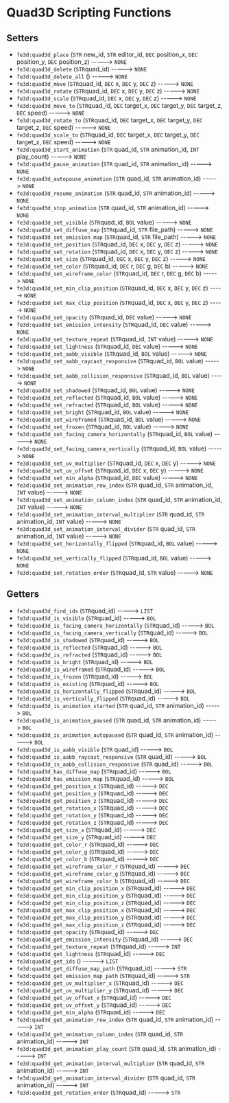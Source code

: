 # Quad3D Scripting Functions

## Setters

- `fe3d:quad3d_place` (`STR` new_id, `STR` editor_id, `DEC` position_x, `DEC` position_y, `DEC` position_z) -----> `NONE`
- `fe3d:quad3d_delete` (`STR`quad_id) -----> `NONE`
- `fe3d:quad3d_delete_all` () -----> `NONE`
- `fe3d:quad3d_move` (`STR`quad_id, `DEC` x, `DEC` y, `DEC` z) -----> `NONE`
- `fe3d:quad3d_rotate` (`STR`quad_id, `DEC` x, `DEC` y, `DEC` z) -----> `NONE`
- `fe3d:quad3d_scale` (`STR`quad_id, `DEC` x, `DEC` y, `DEC` z) -----> `NONE`
- `fe3d:quad3d_move_to` (`STR`quad_id, `DEC` target_x, `DEC` target_y, `DEC` target_z, `DEC` speed) -----> `NONE`
- `fe3d:quad3d_rotate_to` (`STR`quad_id, `DEC` target_x, `DEC` target_y, `DEC` target_z, `DEC` speed) -----> `NONE`
- `fe3d:quad3d_scale_to` (`STR`quad_id, `DEC` target_x, `DEC` target_y, `DEC` target_z, `DEC` speed) -----> `NONE`
- `fe3d:quad3d_start_animation` (`STR` quad_id, `STR` animation_id, `INT` play_count) -----> `NONE`
- `fe3d:quad3d_pause_animation` (`STR` quad_id, `STR` animation_id) -----> `NONE`
- `fe3d:quad3d_autopause_animation` (`STR` quad_id, `STR` animation_id) -----> `NONE`
- `fe3d:quad3d_resume_animation` (`STR` quad_id, `STR` animation_id) -----> `NONE`
- `fe3d:quad3d_stop_animation` (`STR` quad_id, `STR` animation_id) -----> `NONE`
- `fe3d:quad3d_set_visible` (`STR`quad_id, `BOL` value) -----> `NONE`
- `fe3d:quad3d_set_diffuse_map` (`STR`quad_id, `STR` file_path) -----> `NONE`
- `fe3d:quad3d_set_emission_map` (`STR`quad_id, `STR` file_path) -----> `NONE`
- `fe3d:quad3d_set_position` (`STR`quad_id, `DEC` x, `DEC` y, `DEC` z) -----> `NONE`
- `fe3d:quad3d_set_rotation` (`STR`quad_id, `DEC` x, `DEC` y, `DEC` z) -----> `NONE`
- `fe3d:quad3d_set_size` (`STR`quad_id, `DEC` x, `DEC` y, `DEC` z) -----> `NONE`
- `fe3d:quad3d_set_color` (`STR`quad_id, `DEC` r, `DEC` g, `DEC` b) -----> `NONE`
- `fe3d:quad3d_set_wireframe_color` (`STR`quad_id, `DEC` r, `DEC` g, `DEC` b) -----> `NONE`
- `fe3d:quad3d_set_min_clip_position` (`STR`quad_id, `DEC` x, `DEC` y, `DEC` z) -----> `NONE`
- `fe3d:quad3d_set_max_clip_position` (`STR`quad_id, `DEC` x, `DEC` y, `DEC` z) -----> `NONE`
- `fe3d:quad3d_set_opacity` (`STR`quad_id, `DEC` value) -----> `NONE`
- `fe3d:quad3d_set_emission_intensity` (`STR`quad_id, `DEC` value) -----> `NONE`
- `fe3d:quad3d_set_texture_repeat` (`STR`quad_id, `INT` value) -----> `NONE`
- `fe3d:quad3d_set_lightness` (`STR`quad_id, `DEC` value) -----> `NONE`
- `fe3d:quad3d_set_aabb_visible` (`STR`quad_id, `BOL` value) -----> `NONE`
- `fe3d:quad3d_set_aabb_raycast_responsive` (`STR`quad_id, `BOL` value) -----> `NONE`
- `fe3d:quad3d_set_aabb_collision_responsive` (`STR`quad_id, `BOL` value) -----> `NONE`
- `fe3d:quad3d_set_shadowed` (`STR`quad_id, `BOL` value) -----> `NONE`
- `fe3d:quad3d_set_reflected` (`STR`quad_id, `BOL` value) -----> `NONE`
- `fe3d:quad3d_set_refracted` (`STR`quad_id, `BOL` value) -----> `NONE`
- `fe3d:quad3d_set_bright` (`STR`quad_id, `BOL` value) -----> `NONE`
- `fe3d:quad3d_set_wireframed` (`STR`quad_id, `BOL` value) -----> `NONE`
- `fe3d:quad3d_set_frozen` (`STR`quad_id, `BOL` value) -----> `NONE`
- `fe3d:quad3d_set_facing_camera_horizontally` (`STR`quad_id, `BOL` value) -----> `NONE`
- `fe3d:quad3d_set_facing_camera_vertically` (`STR`quad_id, `BOL` value) -----> `NONE`
- `fe3d:quad3d_set_uv_multiplier` (`STR`quad_id, `DEC` x, `DEC` y) -----> `NONE`
- `fe3d:quad3d_set_uv_offset` (`STR`quad_id, `DEC` x, `DEC` y) -----> `NONE`
- `fe3d:quad3d_set_min_alpha` (`STR`quad_id, `DEC` value) -----> `NONE`
- `fe3d:quad3d_set_animation_row_index` (`STR` quad_id, `STR` animation_id, `INT` value) -----> `NONE`
- `fe3d:quad3d_set_animation_column_index` (`STR` quad_id, `STR` animation_id, `INT` value) -----> `NONE`
- `fe3d:quad3d_set_animation_interval_multiplier` (`STR` quad_id, `STR` animation_id, `INT` value) -----> `NONE`
- `fe3d:quad3d_set_animation_interval_divider` (`STR` quad_id, `STR` animation_id, `INT` value) -----> `NONE`
- `fe3d:quad3d_set_horizontally_flipped` (`STR`quad_id, `BOL` value) -----> `NONE`
- `fe3d:quad3d_set_vertically_flipped` (`STR`quad_id, `BOL` value) -----> `NONE`
- `fe3d:quad3d_set_rotation_order` (`STR`quad_id, `STR` value) -----> `NONE`

## Getters

- `fe3d:quad3d_find_ids` (`STR`quad_id) -----> `LIST`
- `fe3d:quad3d_is_visible` (`STR`quad_id) -----> `BOL`
- `fe3d:quad3d_is_facing_camera_horizontally` (`STR`quad_id) -----> `BOL`
- `fe3d:quad3d_is_facing_camera_vertically` (`STR`quad_id) -----> `BOL`
- `fe3d:quad3d_is_shadowed` (`STR`quad_id) -----> `BOL`
- `fe3d:quad3d_is_reflected` (`STR`quad_id) -----> `BOL`
- `fe3d:quad3d_is_refracted` (`STR`quad_id) -----> `BOL`
- `fe3d:quad3d_is_bright` (`STR`quad_id) -----> `BOL`
- `fe3d:quad3d_is_wireframed` (`STR`quad_id) -----> `BOL`
- `fe3d:quad3d_is_frozen` (`STR`quad_id) -----> `BOL`
- `fe3d:quad3d_is_existing` (`STR`quad_id) -----> `BOL`
- `fe3d:quad3d_is_horizontally_flipped` (`STR`quad_id) -----> `BOL`
- `fe3d:quad3d_is_vertically_flipped` (`STR`quad_id) -----> `BOL`
- `fe3d:quad3d_is_animation_started` (`STR` quad_id, `STR` animation_id) -----> `BOL`
- `fe3d:quad3d_is_animation_paused` (`STR` quad_id, `STR` animation_id) -----> `BOL`
- `fe3d:quad3d_is_animation_autopaused` (`STR` quad_id, `STR` animation_id) -----> `BOL`
- `fe3d:quad3d_is_aabb_visible` (`STR` quad_id) -----> `BOL`
- `fe3d:quad3d_is_aabb_raycast_responsive` (`STR` quad_id) -----> `BOL`
- `fe3d:quad3d_is_aabb_collision_responsive` (`STR` quad_id) -----> `BOL`
- `fe3d:quad3d_has_diffuse_map` (`STR`quad_id) -----> `BOL`
- `fe3d:quad3d_has_emission_map` (`STR`quad_id) -----> `BOL`
- `fe3d:quad3d_get_position_x` (`STR`quad_id) -----> `DEC`
- `fe3d:quad3d_get_position_y` (`STR`quad_id) -----> `DEC`
- `fe3d:quad3d_get_position_z` (`STR`quad_id) -----> `DEC`
- `fe3d:quad3d_get_rotation_x` (`STR`quad_id) -----> `DEC`
- `fe3d:quad3d_get_rotation_y` (`STR`quad_id) -----> `DEC`
- `fe3d:quad3d_get_rotation_z` (`STR`quad_id) -----> `DEC`
- `fe3d:quad3d_get_size_x` (`STR`quad_id) -----> `DEC`
- `fe3d:quad3d_get_size_y` (`STR`quad_id) -----> `DEC`
- `fe3d:quad3d_get_color_r` (`STR`quad_id) -----> `DEC`
- `fe3d:quad3d_get_color_g` (`STR`quad_id) -----> `DEC`
- `fe3d:quad3d_get_color_b` (`STR`quad_id) -----> `DEC`
- `fe3d:quad3d_get_wireframe_color_r` (`STR`quad_id) -----> `DEC`
- `fe3d:quad3d_get_wireframe_color_g` (`STR`quad_id) -----> `DEC`
- `fe3d:quad3d_get_wireframe_color_b` (`STR`quad_id) -----> `DEC`
- `fe3d:quad3d_get_min_clip_position_x` (`STR`quad_id) -----> `DEC`
- `fe3d:quad3d_get_min_clip_position_y` (`STR`quad_id) -----> `DEC`
- `fe3d:quad3d_get_min_clip_position_z` (`STR`quad_id) -----> `DEC`
- `fe3d:quad3d_get_max_clip_position_x` (`STR`quad_id) -----> `DEC`
- `fe3d:quad3d_get_max_clip_position_y` (`STR`quad_id) -----> `DEC`
- `fe3d:quad3d_get_max_clip_position_z` (`STR`quad_id) -----> `DEC`
- `fe3d:quad3d_get_opacity` (`STR`quad_id) -----> `DEC`
- `fe3d:quad3d_get_emission_intensity` (`STR`quad_id) -----> `DEC`
- `fe3d:quad3d_get_texture_repeat` (`STR`quad_id) -----> `INT`
- `fe3d:quad3d_get_lightness` (`STR`quad_id) -----> `DEC`
- `fe3d:quad3d_get_ids` () -----> `LIST`
- `fe3d:quad3d_get_diffuse_map_path` (`STR`quad_id) -----> `STR`
- `fe3d:quad3d_get_emission_map_path` (`STR`quad_id) -----> `STR`
- `fe3d:quad3d_get_uv_multiplier_x` (`STR`quad_id) -----> `DEC`
- `fe3d:quad3d_get_uv_multiplier_y` (`STR`quad_id) -----> `DEC`
- `fe3d:quad3d_get_uv_offset_x` (`STR`quad_id) -----> `DEC`
- `fe3d:quad3d_get_uv_offset_y` (`STR`quad_id) -----> `DEC`
- `fe3d:quad3d_get_min_alpha` (`STR`quad_id) -----> `DEC`
- `fe3d:quad3d_get_animation_row_index` (`STR` quad_id, `STR` animation_id) -----> `INT`
- `fe3d:quad3d_get_animation_column_index` (`STR` quad_id, `STR` animation_id) -----> `INT`
- `fe3d:quad3d_get_animation_play_count` (`STR` quad_id, `STR` animation_id) -----> `INT`
- `fe3d:quad3d_get_animation_interval_multiplier` (`STR` quad_id, `STR` animation_id) -----> `INT`
- `fe3d:quad3d_get_animation_interval_divider` (`STR` quad_id, `STR` animation_id) -----> `INT`
- `fe3d:quad3d_get_rotation_order` (`STR`quad_id) -----> `STR`
